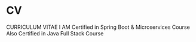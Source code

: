 # CV
CURRICULUM VITAE
I AM Certified in Spring Boot & Microservices Course
Also
Certified in Java Full Stack Course
